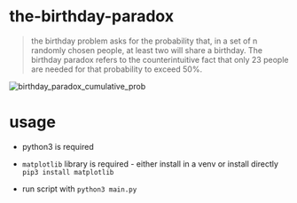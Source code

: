 # the-birthday-paradox

> the birthday problem asks for the probability that, in a set of n randomly chosen people, at least two will share a birthday. The birthday paradox refers to the counterintuitive fact that only 23 people are needed for that probability to exceed 50%.

![birthday_paradox_cumulative_prob](https://github.com/user-attachments/assets/59db21ff-2efa-4624-ac45-2189768324a3)

# usage

- python3 is required

- `matplotlib` library is required - either install in a venv or install directly `pip3 install matplotlib`

- run script with `python3 main.py`
